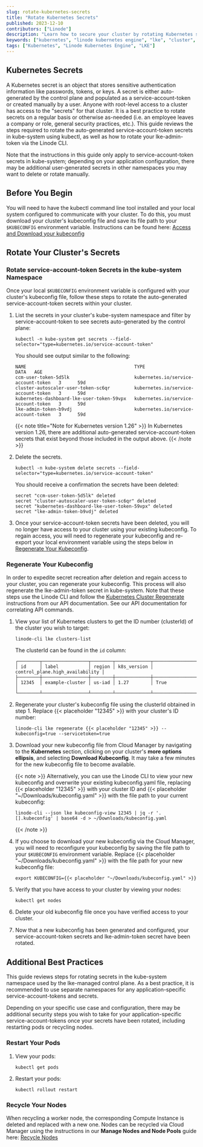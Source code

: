 ```yaml
---
slug: rotate-kubernetes-secrets
title: "Rotate Kubernetes Secrets"
published: 2023-12-10
contributors: ["Linode"]
description: "Learn how to secure your cluster by rotating Kubernetes secrets."
keywords: ["kubernetes", "linode kubernetes engine", "lke", "cluster", "cluster security", "secret", "secrets", "token", "tokens"]
tags: ["Kubernetes", "Linode Kubernetes Engine", "LKE"]
---
```


## Kubernetes Secrets

A Kubernetes secret is an object that stores sensitive authentication information like passwords, tokens, or keys. A secret is either auto-generated by the control plane and populated as a service-account-token or created manually by a user. Anyone with root-level access to a cluster has access to the "secrets" for that cluster. It is a best practice to rotate secrets on a regular basis or otherwise as-needed (i.e. an employee leaves a company or role, general security practices, etc.). This guide reviews the steps required to rotate the auto-generated service-account-token secrets in kube-system using kubectl, as well as how to rotate your lke-admin-token via the Linode CLI.

Note that the instructions in this guide only apply to service-account-token secrets in kube-system; depending on your application configuration, there may be additional user-generated secrets in other namespaces you may want to delete or rotate manually.

## Before You Begin

You will need to have the kubectl command line tool installed and your local system configured to communicate with your cluster. To do this, you must download your cluster's kubeconfig file and save its file path to your `$KUBECONFIG` environment variable. Instructions can be found here: [Access and Download your kubeconfig](/docs/products/compute/kubernetes/get-started/#access-and-download-your-kubeconfig)

## Rotate Your Cluster's Secrets

### Rotate service-account-token Secrets in the kube-system Namespace

Once your local `$KUBECONFIG` environment variable is configured with your cluster's kubeconfig file, follow these steps to rotate the auto-generated service-account-token secrets within your cluster.

1. List the secrets in your cluster's kube-system namespace and filter by service-account-token to see secrets auto-generated by the control plane:

    ```command
    kubectl -n kube-system get secrets --field-selector="type=kubernetes.io/service-account-token"
    ```
    You should see output similar to the following:
    ```output
    NAME                                        TYPE                                  DATA   AGE
    ccm-user-token-5d5lk                        kubernetes.io/service-account-token   3      59d
    cluster-autoscaler-user-token-sc6qr         kubernetes.io/service-account-token   3      59d
    kubernetes-dashboard-lke-user-token-59vpx   kubernetes.io/service-account-token   3      59d
    lke-admin-token-b9vdj                       kubernetes.io/service-account-token   3      59d
    ```

    {{< note title="Note for Kubernetes version 1.26" >}}
    In Kubernetes version 1.26, there are additional auto-generated service-account-token secrets that exist beyond those included in the output above.
    {{< /note >}}

1. Delete the secrets.

    ```command
    kubectl -n kube-system delete secrets --field-selector="type=kubernetes.io/service-account-token"
    ```
    You should receive a confirmation the secrets have been deleted:
    ```output
    secret "ccm-user-token-5d5lk" deleted
    secret "cluster-autoscaler-user-token-sc6qr" deleted
    secret "kubernetes-dashboard-lke-user-token-59vpx" deleted
    secret "lke-admin-token-b9vdj" deleted
    ```
1. Once your service-account-token secrets have been deleted, you will no longer have access to your cluster using your existing kubeconfig. To regain access, you will need to regenerate your kubeconfig and re-export your local environment variable using the steps below in [Regenerate Your Kubeconfig](#regenerate-your-kubeconfig).

### Regenerate Your Kubeconfig

In order to expedite secret recreation after deletion and regain access to your cluster, you can regenerate your kubeconfig. This process will also regenerate the lke-admin-token secret in kube-system. Note that these steps use the Linode CLI and follow the [Kubernetes Cluster Regenerate](/docs/api/linode-kubernetes-engine-lke/#kubernetes-cluster-regenerate) instructions from our API documentation. See our API documentation for correlating API commands.

1. View your list of Kubernetes clusters to get the ID number (clusterId) of the cluster you wish to target:

    ```command
    linode-cli lke clusters-list
    ```
    The clusterId can be found in the `id` column:
    ```output
    ┌────────┬─────────────────┬────────┬─────────────┬─────────────────────────────────┐
    │ id     │ label           │ region │ k8s_version │ control_plane.high_availability │
    ├────────┼─────────────────┼────────┼─────────────┼─────────────────────────────────┤
    │ 12345  │ example-cluster │ us-iad │ 1.27        │ True                            │
    └────────┴─────────────────┴────────┴─────────────┴─────────────────────────────────┘
    ```
1. Regenerate your cluster's kubeconfig file using the clusterId obtained in step 1. Replace {{< placeholder "12345" >}} with your cluster's ID number:

    ```command
    linode-cli lke regenerate {{< placeholder "12345" >}} --kubeconfig=true --servicetoken=true
    ```
1. Download your new kubeconfig file from Cloud Manager by navigating to the **Kubernetes** section, clicking on your cluster's **more options ellipsis**, and selecting **Download Kubeconfig**. It may take a few minutes for the new kubeconfig file to become available.

    {{< note >}}
    Alternatively, you can use the Linode CLI to view your new kubeconfig and overwrite your existing kubeconfig.yaml file, replacing {{< placeholder "12345" >}} with your cluster ID and {{< placeholder "~/Downloads/kubeconfig.yaml" >}} with the file path to your current kubeconfig:
    ```command
    linode-cli --json lke kubeconfig-view 12345 | jq -r '.[].kubeconfig' | base64 -d > ~/Downloads/kubeconfig.yaml
    ```
    {{< /note >}}

1. If you choose to download your new kubeconfig via the Cloud Manager, you will need to reconfigure your kubeconfig by saving the file path to your `$KUBECONFIG` environment variable. Replace {{< placeholder "~/Downloads/kubeconfig.yaml" >}} with the file path for your new kubeconfig file:

    ```command
    export KUBECONFIG={{< placeholder "~/Downloads/kubeconfig.yaml" >}}
    ```
1. Verify that you have access to your cluster by viewing your nodes:

    ```command
    kubectl get nodes
    ```
1. Delete your old kubeconfig file once you have verified access to your cluster.

1. Now that a new kubeconfig has been generated and configured, your service-account-token secrets and lke-admin-token secret have been rotated.

## Additional Best Practices

This guide reviews steps for rotating secrets in the kube-system namespace used by the lke-managed control plane. As a best practice, it is recommended to use separate namespaces for any application-specific service-account-tokens and secrets.

Depending on your specific use case and configuration, there may be additional security steps you wish to take for your application-specific service-account-tokens once your secrets have been rotated, including restarting pods or recycling nodes.

### Restart Your Pods

1. View your pods:

    ```command
    kubectl get pods
    ```
1. Restart your pods:

    ```command
    kubectl rollout restart
    ```

### Recycle Your Nodes

When recycling a worker node, the corresponding Compute Instance is deleted and replaced with a new one. Nodes can be recycled via Cloud Manager using the instructions in our **Manage Nodes and Node Pools** guide here: [Recycle Nodes](/docs/products/compute/kubernetes/guides/manage-node-pools/#recycle-nodes)